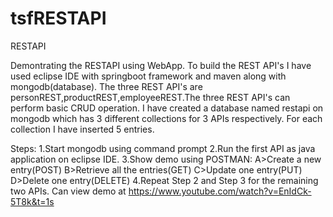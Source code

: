 # tsfRESTAPI
RESTAPI 

Demontrating the RESTAPI using WebApp.
To build the REST API's I have used eclipse IDE with springboot framework and maven along with mongodb(database).
The three REST API's are personREST,productREST,employeeREST.The three REST API's can perform basic CRUD operation.
I have created a database named restapi on mongodb which has 3 different collections for 3 APIs respectively.
For each collection I have inserted 5 entries. 
 
Steps:
 1.Start mongodb using command prompt
 2.Run the first API as java application on eclipse IDE.
 3.Show demo using POSTMAN:
     A>Create a new entry(POST)
     B>Retrieve all the entries(GET)
     C>Update one entry(PUT)
     D>Delete one entry(DELETE)
 4.Repeat Step 2 and Step 3 for the remaining two APIs.
Can view demo at https://www.youtube.com/watch?v=EnIdCk-5T8k&t=1s


